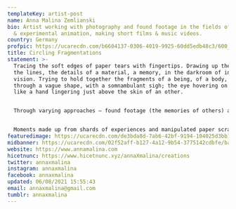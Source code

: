 ```yaml
---
templateKey: artist-post
name: Anna Malina Zemlianski
bio: Artist working with photography and found footage in the fields of collage
  & experimental animation, making short films & music videos.
country: Germany
profpic: https://ucarecdn.com/b6604137-0306-4019-9925-60dd5edb48c3/600_compressed.gif
title: Circling Fragmentations
statement: >-
  Tracing the soft edges of paper tears with fingertips. Drawing up the shapes,
  the lines, the details of a material, a memory, in the darkroom of inner
  vision. Trying to hold together the fragments of a being, of a body, of a self
  through a vague shape, with a somnambulant sigh; the eye hovering on images
  like a hand lingering just above the skin of an other.


  Through varying approaches – found footage (the memories of others) and self-portraiture (the dissection of a person) – I try to sculpt layers of time, space & material into moments, trapping them into the relentless repetition of a gif, ad nauseam, weighing heavy on the eye. 


  Moments made up from shards of experiences and manipulated paper scraps are glued together, frame by frame, in an improbable media format. Unlike a fixed slice of time, a still image, gifs fill up an interval of time. These tiny moments are experienced in their process, evading a completive experience in one single instant. They are always the same, and yet, each iteration is experienced as a slight variation on the loop before, with different details occupying the viewer’s gaze. Infinitely circling, they never amount to a narrative resolution. Infinitely circling, they fall out of time.
featuredimage: https://ucarecdn.com/de3bda8d-7ab6-42bf-9194-104025d3bb1b/main_page_anna.gif
midbanner: https://ucarecdn.com/02f52aff-b127-4a12-9b54-3775142cdbfe/banner_anna.gif
website: https://www.annamalina.com
hicetnunc: https://www.hicetnunc.xyz/annaXmalina/creations
twitter: annaxmalina
instagram: annaxmalina
facebook: annaxmalina
updated: 06/08/2021 15:55:43
email: annaxmalina@gmail.com
tumblr: annaxmalina
---
```

